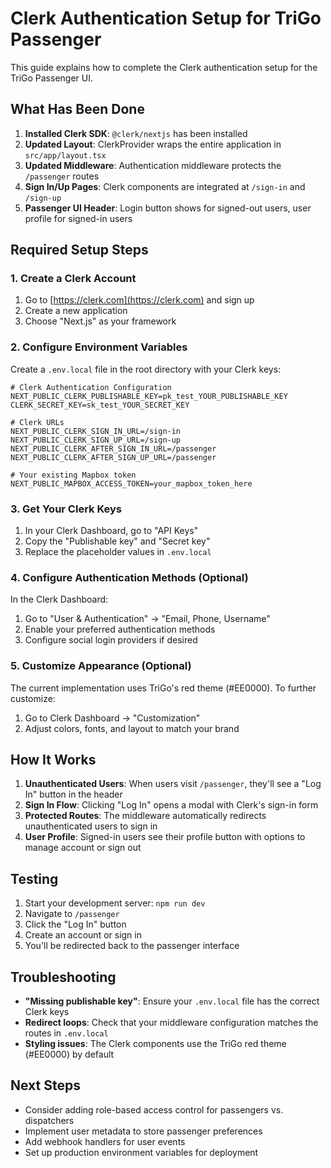 # Clerk Authentication Setup for TriGo Passenger

This guide explains how to complete the Clerk authentication setup for the TriGo Passenger UI.

## What Has Been Done

1. **Installed Clerk SDK**: `@clerk/nextjs` has been installed
2. **Updated Layout**: ClerkProvider wraps the entire application in `src/app/layout.tsx`
3. **Updated Middleware**: Authentication middleware protects the `/passenger` routes
4. **Sign In/Up Pages**: Clerk components are integrated at `/sign-in` and `/sign-up`
5. **Passenger UI Header**: Login button shows for signed-out users, user profile for signed-in users

## Required Setup Steps

### 1. Create a Clerk Account
1. Go to [https://clerk.com](https://clerk.com) and sign up
2. Create a new application
3. Choose "Next.js" as your framework

### 2. Configure Environment Variables
Create a `.env.local` file in the root directory with your Clerk keys:

```env
# Clerk Authentication Configuration
NEXT_PUBLIC_CLERK_PUBLISHABLE_KEY=pk_test_YOUR_PUBLISHABLE_KEY
CLERK_SECRET_KEY=sk_test_YOUR_SECRET_KEY

# Clerk URLs
NEXT_PUBLIC_CLERK_SIGN_IN_URL=/sign-in
NEXT_PUBLIC_CLERK_SIGN_UP_URL=/sign-up
NEXT_PUBLIC_CLERK_AFTER_SIGN_IN_URL=/passenger
NEXT_PUBLIC_CLERK_AFTER_SIGN_UP_URL=/passenger

# Your existing Mapbox token
NEXT_PUBLIC_MAPBOX_ACCESS_TOKEN=your_mapbox_token_here
```

### 3. Get Your Clerk Keys
1. In your Clerk Dashboard, go to "API Keys"
2. Copy the "Publishable key" and "Secret key"
3. Replace the placeholder values in `.env.local`

### 4. Configure Authentication Methods (Optional)
In the Clerk Dashboard:
1. Go to "User & Authentication" → "Email, Phone, Username"
2. Enable your preferred authentication methods
3. Configure social login providers if desired

### 5. Customize Appearance (Optional)
The current implementation uses TriGo's red theme (#EE0000). To further customize:
1. Go to Clerk Dashboard → "Customization"
2. Adjust colors, fonts, and layout to match your brand

## How It Works

1. **Unauthenticated Users**: When users visit `/passenger`, they'll see a "Log In" button in the header
2. **Sign In Flow**: Clicking "Log In" opens a modal with Clerk's sign-in form
3. **Protected Routes**: The middleware automatically redirects unauthenticated users to sign in
4. **User Profile**: Signed-in users see their profile button with options to manage account or sign out

## Testing

1. Start your development server: `npm run dev`
2. Navigate to `/passenger`
3. Click the "Log In" button
4. Create an account or sign in
5. You'll be redirected back to the passenger interface

## Troubleshooting

- **"Missing publishable key"**: Ensure your `.env.local` file has the correct Clerk keys
- **Redirect loops**: Check that your middleware configuration matches the routes in `.env.local`
- **Styling issues**: The Clerk components use the TriGo red theme (#EE0000) by default

## Next Steps

- Consider adding role-based access control for passengers vs. dispatchers
- Implement user metadata to store passenger preferences
- Add webhook handlers for user events
- Set up production environment variables for deployment 